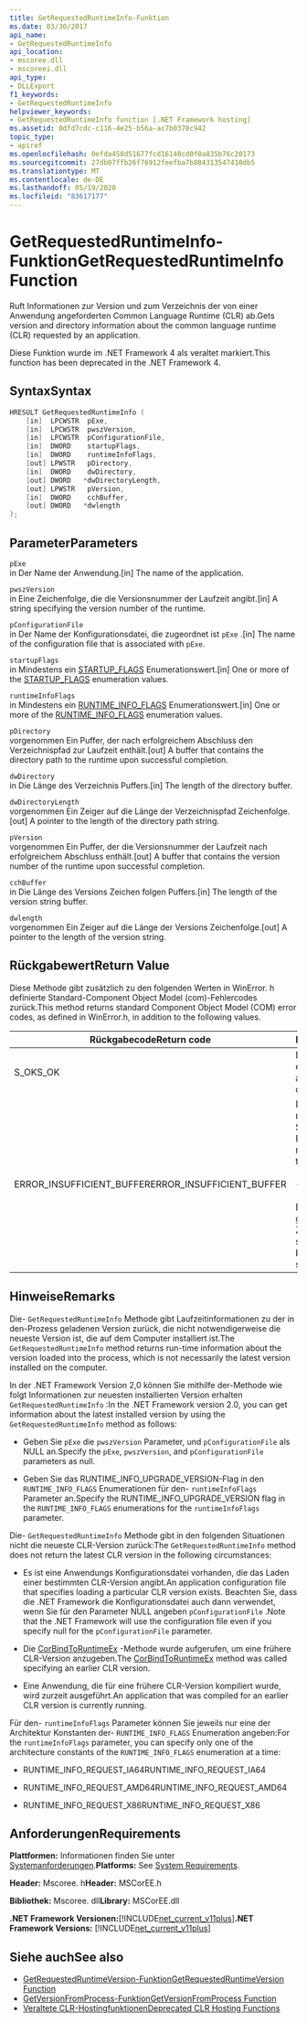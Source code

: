 ```yaml
---
title: GetRequestedRuntimeInfo-Funktion
ms.date: 03/30/2017
api_name:
- GetRequestedRuntimeInfo
api_location:
- mscoree.dll
- mscoreei.dll
api_type:
- DLLExport
f1_keywords:
- GetRequestedRuntimeInfo
helpviewer_keywords:
- GetRequestedRuntimeInfo function [.NET Framework hosting]
ms.assetid: 0dfd7cdc-c116-4e25-b56a-ac7b0378c942
topic_type:
- apiref
ms.openlocfilehash: 0efda458d51677fcd16140cd0f0a835b76c20173
ms.sourcegitcommit: 27db07ffb26f76912feefba7b884313547410db5
ms.translationtype: MT
ms.contentlocale: de-DE
ms.lasthandoff: 05/19/2020
ms.locfileid: "83617177"
---
```

# <a name="getrequestedruntimeinfo-function"></a><span data-ttu-id="3ec97-102">GetRequestedRuntimeInfo-Funktion</span><span class="sxs-lookup"><span data-stu-id="3ec97-102">GetRequestedRuntimeInfo Function</span></span>
<span data-ttu-id="3ec97-103">Ruft Informationen zur Version und zum Verzeichnis der von einer Anwendung angeforderten Common Language Runtime (CLR) ab.</span><span class="sxs-lookup"><span data-stu-id="3ec97-103">Gets version and directory information about the common language runtime (CLR) requested by an application.</span></span>  
  
 <span data-ttu-id="3ec97-104">Diese Funktion wurde im .NET Framework 4 als veraltet markiert.</span><span class="sxs-lookup"><span data-stu-id="3ec97-104">This function has been deprecated in the .NET Framework 4.</span></span>  
  
## <a name="syntax"></a><span data-ttu-id="3ec97-105">Syntax</span><span class="sxs-lookup"><span data-stu-id="3ec97-105">Syntax</span></span>  
  
```cpp  
HRESULT GetRequestedRuntimeInfo (  
    [in]  LPCWSTR  pExe,
    [in]  LPCWSTR  pwszVersion,
    [in]  LPCWSTR  pConfigurationFile,
    [in]  DWORD    startupFlags,
    [in]  DWORD    runtimeInfoFlags,
    [out] LPWSTR   pDirectory,
    [in]  DWORD    dwDirectory,
    [out] DWORD   *dwDirectoryLength,
    [out] LPWSTR   pVersion,
    [in]  DWORD    cchBuffer,
    [out] DWORD   *dwlength  
);  
```  
  
## <a name="parameters"></a><span data-ttu-id="3ec97-106">Parameter</span><span class="sxs-lookup"><span data-stu-id="3ec97-106">Parameters</span></span>  
 `pExe`  
 <span data-ttu-id="3ec97-107">in Der Name der Anwendung.</span><span class="sxs-lookup"><span data-stu-id="3ec97-107">[in] The name of the application.</span></span>  
  
 `pwszVersion`  
 <span data-ttu-id="3ec97-108">in Eine Zeichenfolge, die die Versionsnummer der Laufzeit angibt.</span><span class="sxs-lookup"><span data-stu-id="3ec97-108">[in] A string specifying the version number of the runtime.</span></span>  
  
 `pConfigurationFile`  
 <span data-ttu-id="3ec97-109">in Der Name der Konfigurationsdatei, die zugeordnet ist `pExe` .</span><span class="sxs-lookup"><span data-stu-id="3ec97-109">[in] The name of the configuration file that is associated with `pExe`.</span></span>  
  
 `startupFlags`  
 <span data-ttu-id="3ec97-110">in Mindestens ein [STARTUP_FLAGS](startup-flags-enumeration.md) Enumerationswert.</span><span class="sxs-lookup"><span data-stu-id="3ec97-110">[in] One or more of the [STARTUP_FLAGS](startup-flags-enumeration.md) enumeration values.</span></span>  
  
 `runtimeInfoFlags`  
 <span data-ttu-id="3ec97-111">in Mindestens ein [RUNTIME_INFO_FLAGS](runtime-info-flags-enumeration.md) Enumerationswert.</span><span class="sxs-lookup"><span data-stu-id="3ec97-111">[in] One or more of the [RUNTIME_INFO_FLAGS](runtime-info-flags-enumeration.md) enumeration values.</span></span>  
  
 `pDirectory`  
 <span data-ttu-id="3ec97-112">vorgenommen Ein Puffer, der nach erfolgreichem Abschluss den Verzeichnispfad zur Laufzeit enthält.</span><span class="sxs-lookup"><span data-stu-id="3ec97-112">[out] A buffer that contains the directory path to the runtime upon successful completion.</span></span>  
  
 `dwDirectory`  
 <span data-ttu-id="3ec97-113">in Die Länge des Verzeichnis Puffers.</span><span class="sxs-lookup"><span data-stu-id="3ec97-113">[in] The length of the directory buffer.</span></span>  
  
 `dwDirectoryLength`  
 <span data-ttu-id="3ec97-114">vorgenommen Ein Zeiger auf die Länge der Verzeichnispfad Zeichenfolge.</span><span class="sxs-lookup"><span data-stu-id="3ec97-114">[out] A pointer to the length of the directory path string.</span></span>  
  
 `pVersion`  
 <span data-ttu-id="3ec97-115">vorgenommen Ein Puffer, der die Versionsnummer der Laufzeit nach erfolgreichem Abschluss enthält.</span><span class="sxs-lookup"><span data-stu-id="3ec97-115">[out] A buffer that contains the version number of the runtime upon successful completion.</span></span>  
  
 `cchBuffer`  
 <span data-ttu-id="3ec97-116">in Die Länge des Versions Zeichen folgen Puffers.</span><span class="sxs-lookup"><span data-stu-id="3ec97-116">[in] The length of the version string buffer.</span></span>  
  
 `dwlength`  
 <span data-ttu-id="3ec97-117">vorgenommen Ein Zeiger auf die Länge der Versions Zeichenfolge.</span><span class="sxs-lookup"><span data-stu-id="3ec97-117">[out] A pointer to the length of the version string.</span></span>  
  
## <a name="return-value"></a><span data-ttu-id="3ec97-118">Rückgabewert</span><span class="sxs-lookup"><span data-stu-id="3ec97-118">Return Value</span></span>  
 <span data-ttu-id="3ec97-119">Diese Methode gibt zusätzlich zu den folgenden Werten in WinError. h definierte Standard-Component Object Model (com)-Fehlercodes zurück.</span><span class="sxs-lookup"><span data-stu-id="3ec97-119">This method returns standard Component Object Model (COM) error codes, as defined in WinError.h, in addition to the following values.</span></span>  
  
|<span data-ttu-id="3ec97-120">Rückgabecode</span><span class="sxs-lookup"><span data-stu-id="3ec97-120">Return code</span></span>|<span data-ttu-id="3ec97-121">BESCHREIBUNG</span><span class="sxs-lookup"><span data-stu-id="3ec97-121">Description</span></span>|  
|-----------------|-----------------|  
|<span data-ttu-id="3ec97-122">S_OK</span><span class="sxs-lookup"><span data-stu-id="3ec97-122">S_OK</span></span>|<span data-ttu-id="3ec97-123">Die Methode wurde erfolgreich abgeschlossen.</span><span class="sxs-lookup"><span data-stu-id="3ec97-123">The method completed successfully.</span></span>|  
|<span data-ttu-id="3ec97-124">ERROR_INSUFFICIENT_BUFFER</span><span class="sxs-lookup"><span data-stu-id="3ec97-124">ERROR_INSUFFICIENT_BUFFER</span></span>|<span data-ttu-id="3ec97-125">Der Verzeichnis Puffer ist nicht groß genug zum Speichern des Verzeichnis Pfads.</span><span class="sxs-lookup"><span data-stu-id="3ec97-125">The directory buffer is not large enough to store the directory path.</span></span><br /><br /> <span data-ttu-id="3ec97-126">- oder -</span><span class="sxs-lookup"><span data-stu-id="3ec97-126">- or -</span></span><br /><br /> <span data-ttu-id="3ec97-127">Der Versions Puffer ist nicht groß genug, um die Versions Zeichenfolge zu speichern.</span><span class="sxs-lookup"><span data-stu-id="3ec97-127">The version buffer is not large enough to store the version string.</span></span>|  
  
## <a name="remarks"></a><span data-ttu-id="3ec97-128">Hinweise</span><span class="sxs-lookup"><span data-stu-id="3ec97-128">Remarks</span></span>  
 <span data-ttu-id="3ec97-129">Die- `GetRequestedRuntimeInfo` Methode gibt Laufzeitinformationen zu der in den-Prozess geladenen Version zurück, die nicht notwendigerweise die neueste Version ist, die auf dem Computer installiert ist.</span><span class="sxs-lookup"><span data-stu-id="3ec97-129">The `GetRequestedRuntimeInfo` method returns run-time information about the version loaded into the process, which is not necessarily the latest version installed on the computer.</span></span>  
  
 <span data-ttu-id="3ec97-130">In der .NET Framework Version 2,0 können Sie mithilfe der-Methode wie folgt Informationen zur neuesten installierten Version erhalten `GetRequestedRuntimeInfo` :</span><span class="sxs-lookup"><span data-stu-id="3ec97-130">In the .NET Framework version 2.0, you can get information about the latest installed version by using the `GetRequestedRuntimeInfo` method as follows:</span></span>  
  
- <span data-ttu-id="3ec97-131">Geben Sie `pExe` die `pwszVersion` Parameter, und `pConfigurationFile` als NULL an.</span><span class="sxs-lookup"><span data-stu-id="3ec97-131">Specify the `pExe`, `pwszVersion`, and `pConfigurationFile` parameters as null.</span></span>  
  
- <span data-ttu-id="3ec97-132">Geben Sie das RUNTIME_INFO_UPGRADE_VERSION-Flag in den `RUNTIME_INFO_FLAGS` Enumerationen für den- `runtimeInfoFlags` Parameter an.</span><span class="sxs-lookup"><span data-stu-id="3ec97-132">Specify the RUNTIME_INFO_UPGRADE_VERSION flag in the `RUNTIME_INFO_FLAGS` enumerations for the `runtimeInfoFlags` parameter.</span></span>  
  
 <span data-ttu-id="3ec97-133">Die- `GetRequestedRuntimeInfo` Methode gibt in den folgenden Situationen nicht die neueste CLR-Version zurück:</span><span class="sxs-lookup"><span data-stu-id="3ec97-133">The `GetRequestedRuntimeInfo` method does not return the latest CLR version in the following circumstances:</span></span>  
  
- <span data-ttu-id="3ec97-134">Es ist eine Anwendungs Konfigurationsdatei vorhanden, die das Laden einer bestimmten CLR-Version angibt.</span><span class="sxs-lookup"><span data-stu-id="3ec97-134">An application configuration file that specifies loading a particular CLR version exists.</span></span> <span data-ttu-id="3ec97-135">Beachten Sie, dass die .NET Framework die Konfigurationsdatei auch dann verwendet, wenn Sie für den Parameter NULL angeben `pConfigurationFile` .</span><span class="sxs-lookup"><span data-stu-id="3ec97-135">Note that the .NET Framework will use the configuration file even if you specify null for the `pConfigurationFile` parameter.</span></span>  
  
- <span data-ttu-id="3ec97-136">Die [CorBindToRuntimeEx](corbindtoruntimeex-function.md) -Methode wurde aufgerufen, um eine frühere CLR-Version anzugeben.</span><span class="sxs-lookup"><span data-stu-id="3ec97-136">The [CorBindToRuntimeEx](corbindtoruntimeex-function.md) method was called specifying an earlier CLR version.</span></span>  
  
- <span data-ttu-id="3ec97-137">Eine Anwendung, die für eine frühere CLR-Version kompiliert wurde, wird zurzeit ausgeführt.</span><span class="sxs-lookup"><span data-stu-id="3ec97-137">An application that was compiled for an earlier CLR version is currently running.</span></span>  
  
 <span data-ttu-id="3ec97-138">Für den- `runtimeInfoFlags` Parameter können Sie jeweils nur eine der Architektur Konstanten der- `RUNTIME_INFO_FLAGS` Enumeration angeben:</span><span class="sxs-lookup"><span data-stu-id="3ec97-138">For the `runtimeInfoFlags` parameter, you can specify only one of the architecture constants of the `RUNTIME_INFO_FLAGS` enumeration at a time:</span></span>  
  
- <span data-ttu-id="3ec97-139">RUNTIME_INFO_REQUEST_IA64</span><span class="sxs-lookup"><span data-stu-id="3ec97-139">RUNTIME_INFO_REQUEST_IA64</span></span>  
  
- <span data-ttu-id="3ec97-140">RUNTIME_INFO_REQUEST_AMD64</span><span class="sxs-lookup"><span data-stu-id="3ec97-140">RUNTIME_INFO_REQUEST_AMD64</span></span>  
  
- <span data-ttu-id="3ec97-141">RUNTIME_INFO_REQUEST_X86</span><span class="sxs-lookup"><span data-stu-id="3ec97-141">RUNTIME_INFO_REQUEST_X86</span></span>  
  
## <a name="requirements"></a><span data-ttu-id="3ec97-142">Anforderungen</span><span class="sxs-lookup"><span data-stu-id="3ec97-142">Requirements</span></span>  
 <span data-ttu-id="3ec97-143">**Plattformen:** Informationen finden Sie unter [Systemanforderungen](../../get-started/system-requirements.md).</span><span class="sxs-lookup"><span data-stu-id="3ec97-143">**Platforms:** See [System Requirements](../../get-started/system-requirements.md).</span></span>  
  
 <span data-ttu-id="3ec97-144">**Header:** Mscoree. h</span><span class="sxs-lookup"><span data-stu-id="3ec97-144">**Header:** MSCorEE.h</span></span>  
  
 <span data-ttu-id="3ec97-145">**Bibliothek:** Mscoree. dll</span><span class="sxs-lookup"><span data-stu-id="3ec97-145">**Library:** MSCorEE.dll</span></span>  
  
 <span data-ttu-id="3ec97-146">**.NET Framework Versionen:**[!INCLUDE[net_current_v11plus](../../../../includes/net-current-v11plus-md.md)]</span><span class="sxs-lookup"><span data-stu-id="3ec97-146">**.NET Framework Versions:** [!INCLUDE[net_current_v11plus](../../../../includes/net-current-v11plus-md.md)]</span></span>  
  
## <a name="see-also"></a><span data-ttu-id="3ec97-147">Siehe auch</span><span class="sxs-lookup"><span data-stu-id="3ec97-147">See also</span></span>

- [<span data-ttu-id="3ec97-148">GetRequestedRuntimeVersion-Funktion</span><span class="sxs-lookup"><span data-stu-id="3ec97-148">GetRequestedRuntimeVersion Function</span></span>](getrequestedruntimeversion-function.md)
- [<span data-ttu-id="3ec97-149">GetVersionFromProcess-Funktion</span><span class="sxs-lookup"><span data-stu-id="3ec97-149">GetVersionFromProcess Function</span></span>](getversionfromprocess-function.md)
- [<span data-ttu-id="3ec97-150">Veraltete CLR-Hostingfunktionen</span><span class="sxs-lookup"><span data-stu-id="3ec97-150">Deprecated CLR Hosting Functions</span></span>](deprecated-clr-hosting-functions.md)

